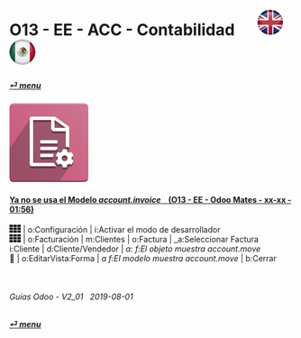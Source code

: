 # O13 - EE - ACC - Contabilidad &nbsp;&nbsp;&nbsp;&nbsp; [![en-uk](/doc/img/en-uk_flag_button_small.png)](/en-uk/o13/ee/acc/en-uk-o13-ee-acc-accounting-guides.md) [ ![es-mx](/doc/img/es-mx_flag_button_small.png)](/es-mx/o13/ee/acc/es-mx-o13-ee-acc-accounting-guides.md)
#### [_&#x23CE; menu_](/es-mx/o13/ee/es-mx-o13-ee-guides-menu.md)  
### ![acc](/doc/img/account_accountant.png)

#### [Ya no se usa el Modelo _account.invoice_ &nbsp;&nbsp; (O13 - EE - Odoo Mates - xx-xx - 01:56)](https://youtube.com/embed/Ap7IPh23rsQ?autoplay=1&start=6&end=1m&rel=0)
![apps](/doc/img/apps.png) | o:Configuración | i:Activar el modo de desarrollador  
![apps](/doc/img/apps.png) | o:Facturación | m:Clientes | o:Factura | _a:Seleccionar Factura  
i:Cliente | d:Cliente/Vendedor | _a: f:El objeto muestra account.move_  
&#x1F41E; | o:EditarVista:Forma | _a f:El modelo muestra account.move_ | b:Cerrar  

<br>

###### Guías Odoo - V2_01 &nbsp; 2019-08-01  
**[_&#x23CE; menu_](/es-mx/o13/ee/es-mx-o13-ee-guides-menu.md)**  

